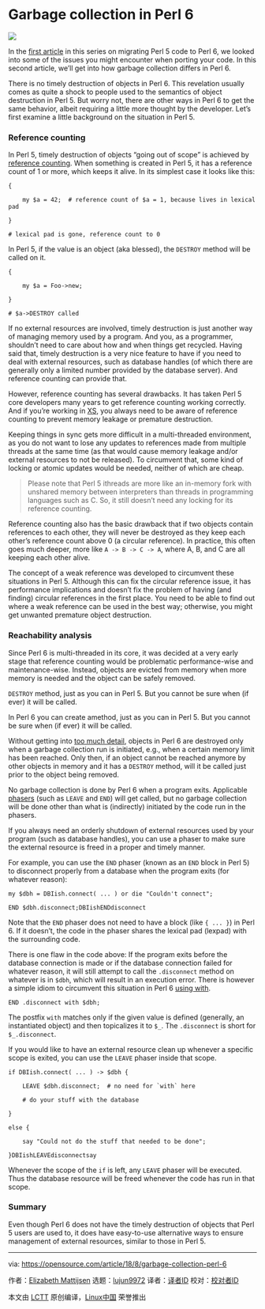 Garbage collection in Perl 6
======

![](https://opensource.com/sites/default/files/styles/image-full-size/public/lead-images/garbage-trash-waste.png?itok=2jisoOXn)

In the [first article][1] in this series on migrating Perl 5 code to Perl 6, we looked into some of the issues you might encounter when porting your code. In this second article, we’ll get into how garbage collection differs in Perl 6.

There is no timely destruction of objects in Perl 6. This revelation usually comes as quite a shock to people used to the semantics of object destruction in Perl 5. But worry not, there are other ways in Perl 6 to get the same behavior, albeit requiring a little more thought by the developer. Let’s first examine a little background on the situation in Perl 5.

### Reference counting

In Perl 5, timely destruction of objects “going out of scope” is achieved by [reference counting][2]. When something is created in Perl 5, it has a reference count of 1 or more, which keeps it alive. In its simplest case it looks like this:
```
{

    my $a = 42;  # reference count of $a = 1, because lives in lexical pad

}

# lexical pad is gone, reference count to 0

```

In Perl 5, if the value is an object (aka blessed), the `DESTROY` method will be called on it.
```
{

    my $a = Foo->new;

}

# $a->DESTROY called

```

If no external resources are involved, timely destruction is just another way of managing memory used by a program. And you, as a programmer, shouldn’t need to care about how and when things get recycled. Having said that, timely destruction is a very nice feature to have if you need to deal with external resources, such as database handles (of which there are generally only a limited number provided by the database server). And reference counting can provide that.

However, reference counting has several drawbacks. It has taken Perl 5 core developers many years to get reference counting working correctly. And if you’re working in [XS][3], you always need to be aware of reference counting to prevent memory leakage or premature destruction.

Keeping things in sync gets more difficult in a multi-threaded environment, as you do not want to lose any updates to references made from multiple threads at the same time (as that would cause memory leakage and/or external resources to not be released). To circumvent that, some kind of locking or atomic updates would be needed, neither of which are cheap.

> Please note that Perl 5 ithreads are more like an in-memory fork with unshared memory between interpreters than threads in programming languages such as C. So, it still doesn’t need any locking for its reference counting.

Reference counting also has the basic drawback that if two objects contain references to each other, they will never be destroyed as they keep each other’s reference count above 0 (a circular reference). In practice, this often goes much deeper, more like `A -> B -> C -> A`, where A, B, and C are all keeping each other alive.

The concept of a weak reference was developed to circumvent these situations in Perl 5. Although this can fix the circular reference issue, it has performance implications and doesn’t fix the problem of having (and finding) circular references in the first place. You need to be able to find out where a weak reference can be used in the best way; otherwise, you might get unwanted premature object destruction.

### Reachability analysis

Since Perl 6 is multi-threaded in its core, it was decided at a very early stage that reference counting would be problematic performance-wise and maintenance-wise. Instead, objects are evicted from memory when more memory is needed and the object can be safely removed.

`DESTROY` method, just as you can in Perl 5. But you cannot be sure when (if ever) it will be called.

In Perl 6 you can create amethod, just as you can in Perl 5. But you cannot be sure when (if ever) it will be called.

Without getting into [too much detail][4], objects in Perl 6 are destroyed only when a garbage collection run is initiated, e.g., when a certain memory limit has been reached. Only then, if an object cannot be reached anymore by other objects in memory and it has a `DESTROY` method, will it be called just prior to the object being removed.

No garbage collection is done by Perl 6 when a program exits. Applicable [phasers][5] (such as `LEAVE` and `END`) will get called, but no garbage collection will be done other than what is (indirectly) initiated by the code run in the phasers.

If you always need an orderly shutdown of external resources used by your program (such as database handles), you can use a phaser to make sure the external resource is freed in a proper and timely manner.

For example, you can use the `END` phaser (known as an `END` block in Perl 5) to disconnect properly from a database when the program exits (for whatever reason):
```
my $dbh = DBIish.connect( ... ) or die "Couldn't connect";

END $dbh.disconnect;DBIishENDdisconnect

```

Note that the `END` phaser does not need to have a block (like `{ ... }`) in Perl 6. If it doesn’t, the code in the phaser shares the lexical pad (lexpad) with the surrounding code.

There is one flaw in the code above: If the program exits before the database connection is made or if the database connection failed for whatever reason, it will still attempt to call the `.disconnect` method on whatever is in `$dbh`, which will result in an execution error. There is however a simple idiom to circumvent this situation in Perl 6 [using with][6].
```
END .disconnect with $dbh;

```

The postfix `with` matches only if the given value is defined (generally, an instantiated object) and then topicalizes it to `$_`. The `.disconnect` is short for `$_.disconnect`.

If you would like to have an external resource clean up whenever a specific scope is exited, you can use the `LEAVE` phaser inside that scope.
```
if DBIish.connect( ... ) -> $dbh {

    LEAVE $dbh.disconnect;  # no need for `with` here

    # do your stuff with the database

}

else {

    say "Could not do the stuff that needed to be done";

}DBIishLEAVEdisconnectsay

```

Whenever the scope of the `if` is left, any `LEAVE` phaser will be executed. Thus the database resource will be freed whenever the code has run in that scope.

### Summary

Even though Perl 6 does not have the timely destruction of objects that Perl 5 users are used to, it does have easy-to-use alternative ways to ensure management of external resources, similar to those in Perl 5.

--------------------------------------------------------------------------------

via: https://opensource.com/article/18/8/garbage-collection-perl-6

作者：[Elizabeth Mattijsen][a]
选题：[lujun9972](https://github.com/lujun9972)
译者：[译者ID](https://github.com/译者ID)
校对：[校对者ID](https://github.com/校对者ID)

本文由 [LCTT](https://github.com/LCTT/TranslateProject) 原创编译，[Linux中国](https://linux.cn/) 荣誉推出

[a]:https://opensource.com/users/lizmat
[1]:https://opensource.com/article/18/7/migrating-perl-5-perl-6
[2]:https://en.wikipedia.org/wiki/Reference_counting
[3]:https://en.wikipedia.org/wiki/XS_%28Perl%29
[4]:https://github.com/MoarVM/MoarVM/blob/master/docs/gc.markdown
[5]:https://docs.perl6.org/language/phasers
[6]:https://docs.perl6.org/syntax/with%20orwith%20without
